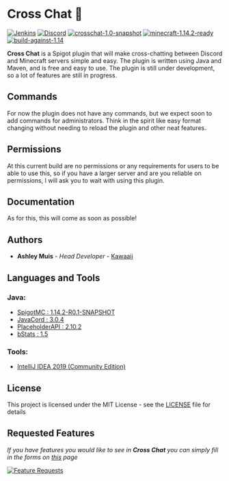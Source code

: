 # Cross Chat 🦜

[![Jenkins](https://img.shields.io/jenkins/build/https/ci.kawaaii.moe/job/Cross-Chat.svg)](https://ci.kawaaii.moe/job/Cross-Chat/)
[![Discord](https://img.shields.io/discord/565554961791057942.svg?label=Support%20Discord)](https://)
[![crosschat-1.0-snapshot](https://img.shields.io/badge/CrossChat-1.0--SNAPSHOT-yellow.svg)](https://github.com/kawaaii/Cross-Chat/)
[![minecraft-1.14.2-ready](https://img.shields.io/badge/Minecraft-1.14%20ready-brightgreen.svg)](https://www.minecraft.net)
[![build-against-1.14](https://img.shields.io/badge/Spigot%20Build-1.14.2%20R0.1--SNAPSHOT-brightgreen.svg)](https://www.spigotmc.org/)

**Cross Chat** is a Spigot plugin that will make cross-chatting between Discord and Minecraft servers simple and easy.
The plugin is written using Java and Maven, and is free and easy to use.
The plugin is still under development, so a lot of features are still in progress.

## Commands

For now the plugin does not have any commands, but we expect soon to add commands for administrators.
Think in the spirit like easy format changing without needing to reload the plugin and other neat features.

## Permissions

At this current build are no permissions or any requirements for users to be able to use this, 
so if you have a larger server and are you reliable on permissions, I will ask you to wait with using this plugin.

## Documentation

As for this, this will come as soon as possible!

## Authors

* **Ashley Muis** - *Head Developer* - [Kawaaii](https://github.com/kawaaii/)

## Languages and Tools

### Java:

- [SpigotMC : 1.14.2-R0.1-SNAPSHOT](https://hub.spigotmc.org/nexus/content/repositories/snapshots/)
- [JavaCord : 3.0.4](https://javacord.org/)
- [PlaceholderAPI : 2.10.2](https://github.com/PlaceholderAPI/PlaceholderAPI)
- [bStats : 1.5](https://bstats.org/)

### Tools:

- [IntelliJ IDEA 2019 (Community Edition)](https://www.jetbrains.com/idea/download/)

## License

This project is licensed under the MIT License - see the [LICENSE](LICENSE) file for details

## Requested Features
*If you have features you would like to see in **Cross Chat** you can simply fill in the forms on [this](https://feathub.com/kawaaii/Cross-Chat/features/new) page*

[![Feature Requests](http://feathub.com/kawaaii/Cross-Chat?format=svg)](http://feathub.com/kawaaii/Cross-Chat)


